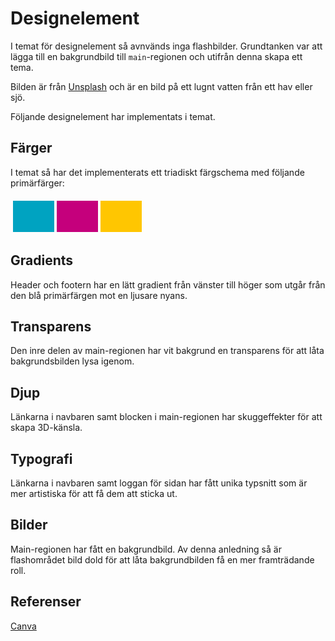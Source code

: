 ---
---

# Designelement

I temat för designelement så avnvänds inga flashbilder. Grundtanken var att
lägga till en bakgrundbild till `main`-regionen och utifrån denna skapa ett
tema.

Bilden är från [Unsplash](https://unsplash.com/photos/xDT1-mIqou8) och är en bild på ett lugnt
vatten från ett hav eller sjö.

Följande designelement har implementats i temat.
## Färger
I temat så har det implementerats ett triadiskt färgschema med följande primärfärger:

<table style="border-spacing: 4px; border-collapse: separate;">
<tr>
<td style="height: 50px; width: 50px; background-color: #00a3c1;">
<td style="height: 50px; width: 50px; background-color: #c5007c;">
<td style="height: 50px; width: 50px; background-color: #ffc601;">
</tr>
</table>

## Gradients
Header och footern har en lätt gradient från vänster till höger som utgår från den
blå primärfärgen mot en ljusare nyans.

## Transparens
Den inre delen av main-regionen har vit bakgrund en transparens för att låta
bakgrundsbilden lysa igenom.

## Djup
Länkarna i navbaren samt blocken i main-regionen har skuggeffekter för att skapa
3D-känsla.

## Typografi
Länkarna i navbaren samt loggan för sidan har fått unika typsnitt som är mer
artistiska för att få dem att sticka ut.


## Bilder
Main-regionen har fått en bakgrundbild. Av denna anledning så är flashområdet
bild dold för att låta bakgrundbilden få en mer framträdande roll.

## Referenser

[Canva](https://www.canva.com/learn/design-elements-principles/)
